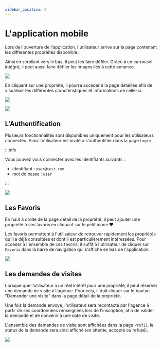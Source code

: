 ```yaml
---
sidebar_position: 2
---
```


# L'application mobile

Lors de l'ouverture de l'application, l'utilisateur arrive sur la page contenant les différentes propriétés disponible.

Ainsi en scrollant vers le bas, il peut les faire défiler.
Grâce à un carrousel intégré, il peut aussi faire défiler les images liés à cette annonce.

![](https://media.discordapp.net/attachments/899961980603994163/973019705734475826/Screenshot_20220509-023133.jpg?width=331&height=663)

En cliquant sur une propriété, il pourra accéder à la page détaillée afin de visualiser les différentes caractéristiques et informations de celle-ci.

![](https://media.discordapp.net/attachments/899961980603994163/973019704723660870/Screenshot_20220509-023228.jpg?width=331&height=663)

![](https://media.discordapp.net/attachments/899961980603994163/973019704199364678/Screenshot_20220509-023233.jpg?width=331&height=663)

## L'Authentification

Plusieurs fonctionnalités sont disponibles uniquement pour les utilisateurs connectés.
Ainsi l'utilisateur est invité à s'authentifier dans la page `Login`

:::info

Vous pouvez vous connecter avec les identifiants suivants :
- identifiant : `user@test.com`
- mot de passe : `user`

:::

![](https://media.discordapp.net/attachments/899961980603994163/973019706002919444/Screenshot_20220509-023119.jpg?width=331&height=663)

## Les Favoris

En haut à droite de la page détail de la propriété, il peut ajouter une propriété à ses favoris en cliquant sur le petit icone ❤️.

Les favoris permettent à l'utilisateur de retrouver rapidement les propriétés qu'il a déjà consultées et dont il est particulièrement intéressées.
Pour accéder à l'ensemble de ces favoris, il suffit à l'utilisateur de cliquer sur `Favoris` dans la barre de navigation qui s'affiche en bas de l'application.

![](https://media.discordapp.net/attachments/899961980603994163/973019705482821642/Screenshot_20220509-023142.jpg?width=331&height=663)

## Les demandes de visites

Lorsque que l'utilisateur a un réel intérêt pour une propriété, il peut réserver une demande de visite à l'agence.
Pour cela, il doit cliquer sur le bouton "Demander une visite" dans la page détail de la propriété.

Une fois la demande envoyé, l'utilisateur sera recontacté par l'agence à partir de ses coordonnées renseignées lors de l'inscription, afin de valider la demande et de convenir à une date de visite.

L'ensemble des demandes de visite sont affichées dans la page `Profil`, le status de la demande sera ainsi affiché (en attente, accepté ou refusé).

![](https://media.discordapp.net/attachments/899961980603994163/973028907563495464/Screenshot_20220509-030904.jpg?width=331&height=663)